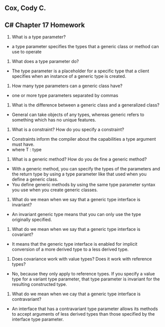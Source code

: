 ## Cox, Cody C.
## C# Chapter 17 Homework

1. What is a type parameter?
  - a type parameter specifies the types that a generic class or method can use to operate
1. What does a type parameter do?
  - The type parameter is a placeholder for a specific type that a client specifies when an instance of a generic type is created.
1. How many type parameters can a generic class have?
  - one or more type parameters separated by commas
1. What is the difference between a generic class and a generalized class?
  - General can take objects of any types, whereas generic refers to something which has no unique features.
1. What is a constraint? How do you specify a constraint?
  - Constraints inform the compiler about the capabilities a type argument must have.
  - where T : type
1. What is a generic method? How do you de
fine a generic method?
  - With a generic method, you can specify the types of the parameters and the return type by using a type parameter like that used when you define a generic class.
  - You define generic methods by using the same type parameter syntax you use when you create
generic classes.
1. What do we mean when we say that a generic type interface is invariant?
  - An invariant generic type means that you can only use the type originally specified.
1. What do we mean when we say that a generic type interface is covariant?
  - It means that the generic type interface is enabled for implicit conversion of a more derived type to a less derived type.
1. Does covariance work with value types? Does it work with reference types?
  - No, because they only apply to reference types.  If you specify a value type for a variant type parameter, that type parameter is invariant for the resulting constructed type.
1. What do we mean when we cay that a generic type interface is contravariant?
  - An interface that has a contravariant type parameter allows its methods to accept arguments of less derived types than those specified by the interface type parameter.
